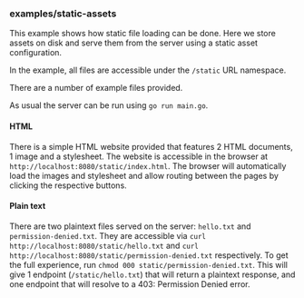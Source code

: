 ### examples/static-assets

This example shows how static file loading can be done.
Here we store assets on disk and serve them from the server using a static asset configuration.

In the example, all files are accessible under the `/static` URL namespace.

There are a number of example files provided.

As usual the server can be run using `go run main.go`.

#### HTML

There is a simple HTML website provided that features 2 HTML documents, 1 image and a stylesheet.
The website is accessible in the browser at `http://localhost:8080/static/index.html`.
The browser will automatically load the images and stylesheet and allow routing between the pages by clicking the respective buttons.

#### Plain text

There are two plaintext files served on the server: `hello.txt` and `permission-denied.txt`.
They are accessible via `curl http://localhost:8080/static/hello.txt` and `curl http://localhost:8080/static/permission-denied.txt` respectively.
To get the full experience, run `chmod 000 static/permission-denied.txt`.
This will give 1 endpoint (`/static/hello.txt`) that will return a plaintext response, and one endpoint that will resolve to a 403: Permission Denied error.

